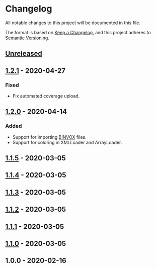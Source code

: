 # Changelog
All notable changes to this project will be documented in this file.

The format is based on [Keep a Changelog](https://keepachangelog.com/en/1.0.0/),
and this project adheres to [Semantic Versioning](https://semver.org).

## [Unreleased]

## [1.2.1] - 2020-04-27
### Fixed
- Fix automated coverage upload.

## [1.2.0] - 2020-04-14
### Added
- Support for importing [BINVOX](https://www.patrickmin.com/binvox/binvox.html) files.
- Support for coloring in XMLLoader and ArrayLoader.

## [1.1.5] - 2020-03-05

## [1.1.4] - 2020-03-05

## [1.1.3] - 2020-03-05

## [1.1.2] - 2020-03-05

## [1.1.1] - 2020-03-05

## [1.1.0] - 2020-03-05

## 1.0.0 - 2020-02-16

[Unreleased]: https://github.com/andstor/copycat-action/compare/v1.2.1...HEAD
[1.2.1]: https://github.com/andstor/three-voxel-loader/compare/v1.2.0...v1.2.1
[1.2.0]: https://github.com/andstor/three-voxel-loader/compare/v1.1.0...v1.2.0
[1.1.5]: https://github.com/andstor/three-voxel-loader/compare/v1.1.0...v1.1.5
[1.1.4]: https://github.com/andstor/three-voxel-loader/compare/v1.1.0...v1.1.4
[1.1.3]: https://github.com/andstor/three-voxel-loader/compare/v1.1.0...v1.1.3
[1.1.2]: https://github.com/andstor/three-voxel-loader/compare/v1.1.1...v1.1.2
[1.1.1]: https://github.com/andstor/three-voxel-loader/compare/v1.1.0...v1.1.1
[1.1.0]: https://github.com/andstor/three-voxel-loader/compare/v1.0.0...v1.1.0
